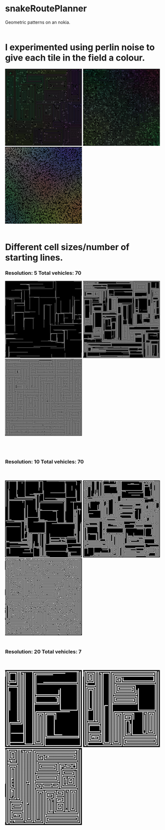 # snakeRoutePlanner
Geometric patterns on an nokia.
</br></br>
<h1><b>I experimented using perlin noise to give each tile in the field a colour.</b></h1>
<img src="snakePathFinder/output/noiseColour/res10veh10-001599.png" width="250"></img>
<img src="snakePathFinder/output/noiseColour/res10veh10-000245.png" width="250"></img>
<img src="snakePathFinder/output/noiseColour/res10veh10-000217.png" width="250"></img>
</br></br>
<h1><b>Different cell sizes/number of starting lines.</b></h1>
<h3>Resolution: 5
Total vehicles: 70</h3>
<img src="snakePathFinder/output/res5veh70/1res5veh70.png" width="250"></img>
<img src="snakePathFinder/output/res5veh70/2res5veh70.png" width="250"></img>
<img src="snakePathFinder/output/res5veh70/3res5veh70.png" width="250"></img>

</br></br>
<h3>Resolution: 10
Total vehicles: 70</h3>
</br></br>
<img src="snakePathFinder/output/res10veh70/1res10veh70.png" width="250"></img>
<img src="snakePathFinder/output/res10veh70/2res10veh70.png" width="250"></img>
<img src="snakePathFinder/output/res10veh70/3res10veh70.png" width="250"></img>
</br></br>
<h3>Resolution: 20
Total vehicles: 7</h3>
</br></br>
<img src="snakePathFinder/output/res20veh7/1res20veh7.png" width="250"></img>
<img src="snakePathFinder/output/res20veh7/2res20veh7.png" width="250"></img>
<img src="snakePathFinder/output/res20veh7/3res20veh7.png" width="250"></img>
